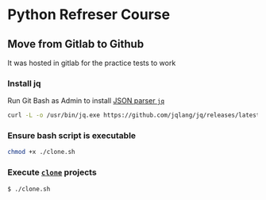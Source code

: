 # Python Refreser Course

## Move from Gitlab to Github
It was hosted in gitlab for the practice tests to work

### Install jq

Run Git Bash as Admin to install [JSON parser `jq`](https://github.com/jqlang)
```bash
curl -L -o /usr/bin/jq.exe https://github.com/jqlang/jq/releases/latest/download/jq-win64.exe
```

### Ensure bash script is executable
```bash
chmod +x ./clone.sh
```


### Execute [`clone`](clone.sh) projects
```bash
$ ./clone.sh
```
